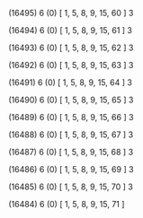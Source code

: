 (16495) 6 (0) [ 1, 5, 8, 9, 15, 60 ] 3 


(16494) 6 (0) [ 1, 5, 8, 9, 15, 61 ] 3 


(16493) 6 (0) [ 1, 5, 8, 9, 15, 62 ] 3 


(16492) 6 (0) [ 1, 5, 8, 9, 15, 63 ] 3 


(16491) 6 (0) [ 1, 5, 8, 9, 15, 64 ] 3 


(16490) 6 (0) [ 1, 5, 8, 9, 15, 65 ] 3 


(16489) 6 (0) [ 1, 5, 8, 9, 15, 66 ] 3 


(16488) 6 (0) [ 1, 5, 8, 9, 15, 67 ] 3 


(16487) 6 (0) [ 1, 5, 8, 9, 15, 68 ] 3 


(16486) 6 (0) [ 1, 5, 8, 9, 15, 69 ] 3 


(16485) 6 (0) [ 1, 5, 8, 9, 15, 70 ] 3 


(16484) 6 (0) [ 1, 5, 8, 9, 15, 71 ]  

